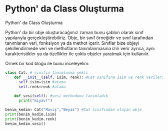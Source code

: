 # Python' da Class Oluşturma
Python' da Class Oluşturma


Python' da bir obje oluşturacağımız zaman bunu şablon olarak sınıf yapılarıyla gerçekleştirebiliriz. Obje, bir sınıf örneğidir ve sınıf tarafından tanımlanan veri, fonksiyon ya da methot içerir. Sınıflar bize objeyi şekillendirmede veri ve methotların tanımlanmasına izin verir ayrıca, aynı karakteristikler ya da özellikler ile çoklu objeler yaratmak için kullanılır.

Örnek bir kod bloğu ile bunu inceleyelim:
```python
class Cat: # sınıfın tanımlanma şekli
    def __init__(self, isim, renk): #Cat sınıfına isim ve renk verilerini tanımladık
      self.isim=isim #atama
      self.renk=renk #atama
    
    def sesi(self): #sesi methodunu tanımladık
      print("miyav!")

benim_kedim= Cat("Maviş","Beyaz") #Cat sınıfından oluşan obje
print(benim_kedim.isim)
print(benim_kedim.renk)
benim_kedim.sesi()
```
